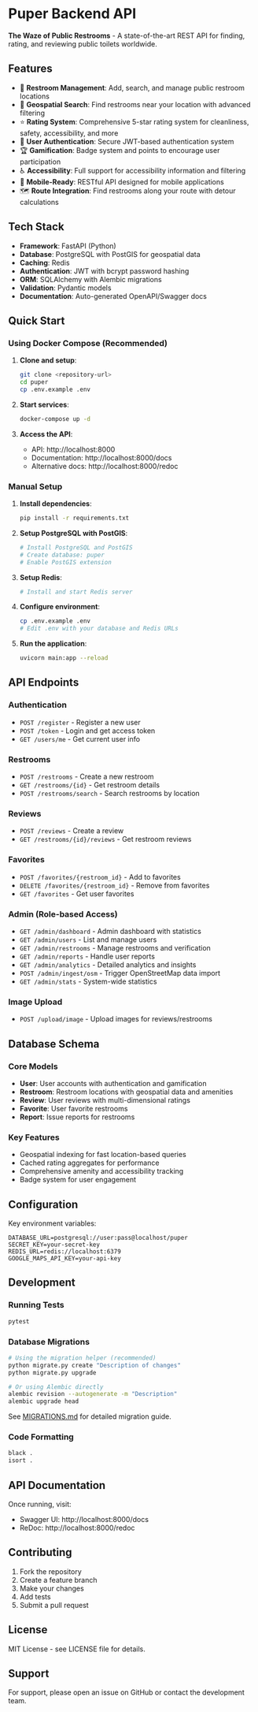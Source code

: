 # Puper Backend API

**The Waze of Public Restrooms** - A state-of-the-art REST API for finding, rating, and reviewing public toilets worldwide.

## Features

- 🚽 **Restroom Management**: Add, search, and manage public restroom locations
- 📍 **Geospatial Search**: Find restrooms near your location with advanced filtering
- ⭐ **Rating System**: Comprehensive 5-star rating system for cleanliness, safety, accessibility, and more
- 👤 **User Authentication**: Secure JWT-based authentication system
- 🏆 **Gamification**: Badge system and points to encourage user participation
- ♿ **Accessibility**: Full support for accessibility information and filtering
- 📱 **Mobile-Ready**: RESTful API designed for mobile applications
- 🗺️ **Route Integration**: Find restrooms along your route with detour calculations

## Tech Stack

- **Framework**: FastAPI (Python)
- **Database**: PostgreSQL with PostGIS for geospatial data
- **Caching**: Redis
- **Authentication**: JWT with bcrypt password hashing
- **ORM**: SQLAlchemy with Alembic migrations
- **Validation**: Pydantic models
- **Documentation**: Auto-generated OpenAPI/Swagger docs

## Quick Start

### Using Docker Compose (Recommended)

1. **Clone and setup**:
   ```bash
   git clone <repository-url>
   cd puper
   cp .env.example .env
   ```

2. **Start services**:
   ```bash
   docker-compose up -d
   ```

3. **Access the API**:
   - API: http://localhost:8000
   - Documentation: http://localhost:8000/docs
   - Alternative docs: http://localhost:8000/redoc

### Manual Setup

1. **Install dependencies**:
   ```bash
   pip install -r requirements.txt
   ```

2. **Setup PostgreSQL with PostGIS**:
   ```bash
   # Install PostgreSQL and PostGIS
   # Create database: puper
   # Enable PostGIS extension
   ```

3. **Setup Redis**:
   ```bash
   # Install and start Redis server
   ```

4. **Configure environment**:
   ```bash
   cp .env.example .env
   # Edit .env with your database and Redis URLs
   ```

5. **Run the application**:
   ```bash
   uvicorn main:app --reload
   ```

## API Endpoints

### Authentication
- `POST /register` - Register a new user
- `POST /token` - Login and get access token
- `GET /users/me` - Get current user info

### Restrooms
- `POST /restrooms` - Create a new restroom
- `GET /restrooms/{id}` - Get restroom details
- `POST /restrooms/search` - Search restrooms by location

### Reviews
- `POST /reviews` - Create a review
- `GET /restrooms/{id}/reviews` - Get restroom reviews

### Favorites
- `POST /favorites/{restroom_id}` - Add to favorites
- `DELETE /favorites/{restroom_id}` - Remove from favorites
- `GET /favorites` - Get user favorites

### Admin (Role-based Access)
- `GET /admin/dashboard` - Admin dashboard with statistics
- `GET /admin/users` - List and manage users
- `GET /admin/restrooms` - Manage restrooms and verification
- `GET /admin/reports` - Handle user reports
- `GET /admin/analytics` - Detailed analytics and insights
- `POST /admin/ingest/osm` - Trigger OpenStreetMap data import
- `GET /admin/stats` - System-wide statistics

### Image Upload
- `POST /upload/image` - Upload images for reviews/restrooms

## Database Schema

### Core Models
- **User**: User accounts with authentication and gamification
- **Restroom**: Restroom locations with geospatial data and amenities
- **Review**: User reviews with multi-dimensional ratings
- **Favorite**: User favorite restrooms
- **Report**: Issue reports for restrooms

### Key Features
- Geospatial indexing for fast location-based queries
- Cached rating aggregates for performance
- Comprehensive amenity and accessibility tracking
- Badge system for user engagement

## Configuration

Key environment variables:

```env
DATABASE_URL=postgresql://user:pass@localhost/puper
SECRET_KEY=your-secret-key
REDIS_URL=redis://localhost:6379
GOOGLE_MAPS_API_KEY=your-api-key
```

## Development

### Running Tests
```bash
pytest
```

### Database Migrations
```bash
# Using the migration helper (recommended)
python migrate.py create "Description of changes"
python migrate.py upgrade

# Or using Alembic directly
alembic revision --autogenerate -m "Description"
alembic upgrade head
```

See [MIGRATIONS.md](MIGRATIONS.md) for detailed migration guide.

### Code Formatting
```bash
black .
isort .
```

## API Documentation

Once running, visit:
- Swagger UI: http://localhost:8000/docs
- ReDoc: http://localhost:8000/redoc

## Contributing

1. Fork the repository
2. Create a feature branch
3. Make your changes
4. Add tests
5. Submit a pull request

## License

MIT License - see LICENSE file for details.

## Support

For support, please open an issue on GitHub or contact the development team.
